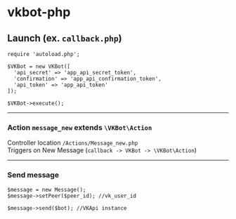 # vkbot-php

## Launch (ex. ```callback.php```)
```
require 'autoload.php';

$VKBot = new VKBot([
  'api_secret' => 'app_api_secret_token',
  'confirmation' => 'app_api_confirmation_token',
  'api_token' => 'app_api_token'
]);

$VKBot->execute();
```
***

### Action ```message_new``` extends ```\VKBot\Action```
Controller location ```/Actions/Message_new.php```<br>
Triggers on New Message (```callback -> VKBot -> \VKBot\Action```)
***

### Send message
```
$message = new Message();
$message->setPeer($peer_id); //vk_user_id

$message->send($bot); //VKApi instance
```
